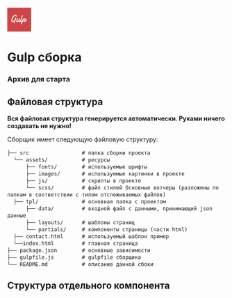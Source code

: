 

<p><img style="margin-bottom:0px;" src="ImgReadme/gulp-logo.svg" height="55"/> <h1>Gulp сборка</h1></p>

<h3 align="left">Архив для старта</h3>


## Файловая структура

**Вся файловая структура генерируется автоматически. Руками ничего создавать не нужно!**

Сборщик имеет следующую файловую структуру:

```
├── src                 # папка сборки проекта
  └── assets/           # ресурсы
      ├── fonts/        # используемые шрифты
      ├── images/       # используемые картинки в проекте
      ├── js/           # скрипты в проекте
      └── scss/         # файл стилей Основные вотчеры (разложены по папкам в соответствии с типом отслеживаемых файлов)
  ├── tpl/              # основная папка с проектом
      ├── data/         # входной файл с данными, принимающий json данные
      ├── layouts/      # шаблоны страниц
      └── partials/     # компоненты страницы (части html)
  ├── contact.html      # используемый шаблон пример
  └──index.html         # главная страница 
├── package.json        # основные зависимости
├── gulpfile.js         # gulpfile сборщика
└── README.md           # описание данной сбоки

```

## Структура отдельного компонента 